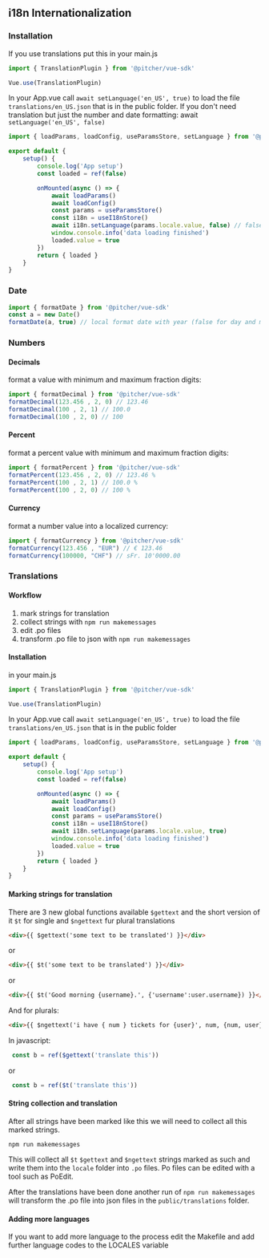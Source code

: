 
## i18n Internationalization

### Installation

If you use translations put this in your main.js

```javascript
import { TranslationPlugin } from '@pitcher/vue-sdk'

Vue.use(TranslationPlugin)
```

In your App.vue call `await setLanguage('en_US', true)` to load the file `translations/en_US.json` that is in the public folder.
If you don't need translation but just the number and date formatting: await `setLanguage('en_US', false)`

```javascript
import { loadParams, loadConfig, useParamsStore, setLanguage } from '@pitcher/vue-sdk'

export default {
    setup() {
        console.log('App setup')
        const loaded = ref(false)

        onMounted(async () => {
            await loadParams()
            await loadConfig()
            const params = useParamsStore()
            const i18n = useI18nStore()
            await i18n.setLanguage(params.locale.value, false) // false does not load any translation files but supports dates and number formatting
            window.console.info('data loading finished')
            loaded.value = true
        })
        return { loaded }
    }
}
```


### Date

```javascript
import { formatDate } from '@pitcher/vue-sdk'
const a = new Date()
formatDate(a, true) // local format date with year (false for day and month only)
```

### Numbers

#### Decimals
format a value with minimum and maximum fraction digits:

```javascript
import { formatDecimal } from '@pitcher/vue-sdk'
formatDecimal(123.456 , 2, 0) // 123.46
formatDecimal(100 , 2, 1) // 100.0
formatDecimal(100 , 2, 0) // 100
```  

#### Percent
format a percent value with minimum and maximum fraction digits:
     
 ```javascript
 import { formatPercent } from '@pitcher/vue-sdk'
 formatPercent(123.456 , 2, 0) // 123.46 %
 formatPercent(100 , 2, 1) // 100.0 %
 formatPercent(100 , 2, 0) // 100 %
 ```  

#### Currency
format a number value into a localized currency:
     
 ```javascript
 import { formatCurrency } from '@pitcher/vue-sdk'
 formatCurrency(123.456 , "EUR") // € 123.46 
 formatCurrency(100000, "CHF") // sFr. 10'0000.00

 ```  


### Translations


#### Workflow

1. mark strings for translation
2. collect strings with `npm run makemessages`
3. edit .po files
4. transform .po file to json with `npm run makemessages`


#### Installation

in your main.js

```javascript
import { TranslationPlugin } from '@pitcher/vue-sdk'

Vue.use(TranslationPlugin)
```

In your App.vue call `await setLanguage('en_US', true)` to load the file `translations/en_US.json` that is in the public folder

```javascript
import { loadParams, loadConfig, useParamsStore, setLanguage } from '@pitcher/vue-sdk'

export default {
    setup() {
        console.log('App setup')
        const loaded = ref(false)

        onMounted(async () => {
            await loadParams()
            await loadConfig()
            const params = useParamsStore()
            const i18n = useI18nStore()
            await i18n.setLanguage(params.locale.value, true)
            window.console.info('data loading finished')
            loaded.value = true
        })
        return { loaded }
    }
}

```

#### Marking strings for translation

There are 3 new global functions available `$gettext` and the short version of it `$t` for single and `$ngettext` fur plural translations

```html
<div>{{ $gettext('some text to be translated') }}</div>
```

or 

```html
<div>{{ $t('some text to be translated') }}</div>
```

or 

```html
<div>{{ $t('Good morning {username}.', {'username':user.username}) }}</div>
```


And for plurals:

```html
<div>{{ $ngettext('i have { num } tickets for {user}', num, {num, user}) }}</div>
```
In javascript:
```javascript
 const b = ref($gettext('translate this'))
```
or
```javascript
 const b = ref($t('translate this'))
```


#### String collection and translation

After all strings have been marked like this we will need to collect all this marked strings.

```
npm run makemessages
```

This will collect all `$t` `$gettext` and `$ngettext` strings marked as such and write
them into the `locale` folder into `.po` files. Po files can be edited with a tool such as PoEdit.

After the translations have been done another run of `npm run makemessages` will transform the .po file
into json files in the `public/translations` folder.

#### Adding more languages

If you want to add more language to the process edit the Makefile and add further language codes to
the LOCALES variable


